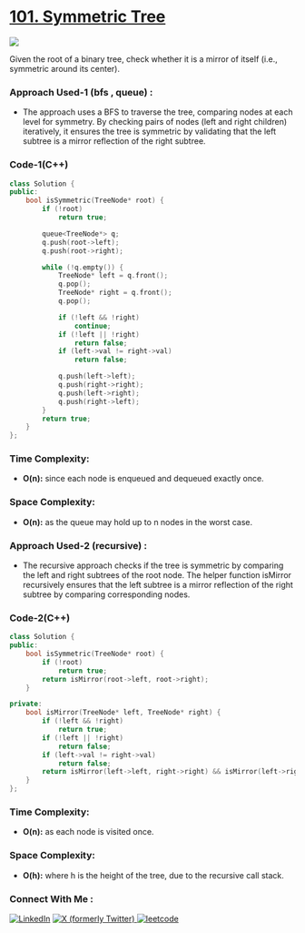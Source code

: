 # [101. Symmetric Tree](https://leetcode.com/problems/symmetric-tree/)

![](https://badgen.net/badge/Level/Easy/green)

Given the root of a binary tree, check whether it is a mirror of itself (i.e., symmetric around its center).

### Approach Used-1 (bfs , queue) :

-   The approach uses a BFS to traverse the tree,  comparing nodes at each level for symmetry. By checking pairs of nodes (left and right children) iteratively, it ensures the tree is symmetric by validating that the left subtree is a mirror reflection of the right subtree.

### Code-1(C++)

```cpp
class Solution {
public:
    bool isSymmetric(TreeNode* root) {
        if (!root)
            return true;

        queue<TreeNode*> q;
        q.push(root->left);
        q.push(root->right);

        while (!q.empty()) {
            TreeNode* left = q.front();
            q.pop();
            TreeNode* right = q.front();
            q.pop();

            if (!left && !right)
                continue;
            if (!left || !right)
                return false;
            if (left->val != right->val)
                return false;

            q.push(left->left);
            q.push(right->right);
            q.push(left->right);
            q.push(right->left);
        }
        return true;
    }
};
```

### Time Complexity:
- **O(n):**  since each node is enqueued and dequeued exactly once.

### Space Complexity:
- **O(n):** as the queue may hold up to n nodes in the worst case.

### Approach Used-2 (recursive) :

-   The recursive approach checks if the tree is symmetric by comparing the left and right subtrees of the root node. The helper function isMirror recursively ensures that the left subtree is a mirror reflection of the right subtree by comparing corresponding nodes.

### Code-2(C++)

```cpp
class Solution {
public:
    bool isSymmetric(TreeNode* root) {
        if (!root)
            return true;
        return isMirror(root->left, root->right);
    }

private:
    bool isMirror(TreeNode* left, TreeNode* right) {
        if (!left && !right)
            return true;
        if (!left || !right)
            return false;
        if (left->val != right->val)
            return false;
        return isMirror(left->left, right->right) && isMirror(left->right, right->left);
    }
};
```

### Time Complexity:
- **O(n):**  as each node is visited once.

### Space Complexity:
- **O(h):** where h is the height of the tree, due to the recursive call stack.

### Connect With Me : 

<a href="https://www.linkedin.com/in/shivam-ray-b4306524a/" target="_blank"><img src="https://img.shields.io/badge/LinkedIn-0077B5?style=for-the-badge&logo=linkedin&logoColor=white" alt="LinkedIn"></a>
<a href="https://x.com/rai_shivam11/" target="_blank"><img src="https://img.shields.io/badge/Twitter-1DA1F2?style=for-the-badge&logo=twitter&logoColor=white" alt="X (formerly Twitter)">
</a>
<a href="https://leetcode.com/u/shrunited0702/" target="_blank"><img src="https://img.shields.io/badge/LeetCode-000000?style=for-the-badge&logo=LeetCode&logoColor=#d16c06" alt="leetcode">
</a>